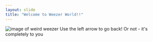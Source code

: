 ```yaml
---
layout: slide
title: "Welcome to Weezer World!!"
---
```

![image of weird weezer](https://external-preview.redd.it/j4KJPx3Rd38wnFMlPVZUDLUf__KH5N_LcX1vs70k2TY.png?auto=webp&s=e90b6261ccceed8aec08d334d767406e796a0191)
Use the left arrow to go back!
Or not - it's completely to you

